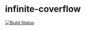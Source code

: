 infinite-coverflow
==================

[![Build Status](https://travis-ci.org/ianreah/infinite-coverflow.png?branch=master)](https://travis-ci.org/ianreah/infinite-coverflow)
